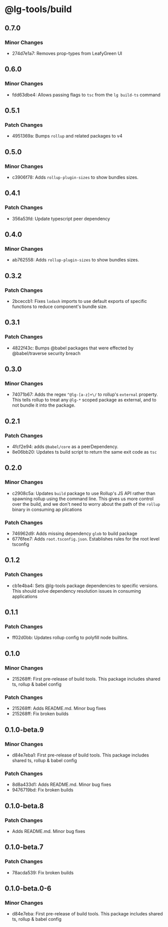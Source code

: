 # @lg-tools/build

## 0.7.0

### Minor Changes

- 274d7e1a7: Removes prop-types from LeafyGreen UI

## 0.6.0

### Minor Changes

- fdd63dbe4: Allows passing flags to `tsc` from the `lg build-ts` command

## 0.5.1

### Patch Changes

- 4951369a: Bumps `rollup` and related packages to v4

## 0.5.0

### Minor Changes

- c3906f78: Adds `rollup-plugin-sizes` to show bundles sizes.

## 0.4.1

### Patch Changes

- 356a53fd: Update typescript peer dependency

## 0.4.0

### Minor Changes

- ab762558: Adds `rollup-plugin-sizes` to show bundles sizes.

## 0.3.2

### Patch Changes

- 2bceccb1: Fixes `lodash` imports to use default exports of specific functions to reduce component's bundle size.

## 0.3.1

### Patch Changes

- 4822f43c: Bumps @babel packages that were effected by @babel/traverse security breach

## 0.3.0

### Minor Changes

- 74071b67: Adds the regex `^@lg-[a-z]+\/` to rollup's `external` property. This tells rollup to treat any `@lg-*` scoped package as external, and to not bundle it into the package.

## 0.2.1

### Patch Changes

- 4fcf2e94: adds `@babel/core` as a peerDependency.
- 8e06bb20: Updates ts build script to return the same exit code as `tsc`

## 0.2.0

### Minor Changes

- c2908c5a: Updates `build` package to use Rollup's JS API rather than spawning rollup using the command line. This gives us more control over the build, and we don't need to worry about the path of the `rollup` binary in consuming ap
  plications

### Patch Changes

- 746962d9: Adds missing dependency `glob` to build package
- 6776fee7: Adds `root.tsconfig.json`. Establishes rules for the root level tsconfig

## 0.1.2

### Patch Changes

- cb1e4ba4: Sets @lg-tools package dependencies to specific versions.
  This should solve dependency resolution issues in consuming applications

## 0.1.1

### Patch Changes

- ff02d0bb: Updates rollup config to polyfill node builtins.

## 0.1.0

### Minor Changes

- 215268ff: First pre-release of build tools. This package includes shared ts, rollup & babel config

### Patch Changes

- 215268ff: Adds README.md. Minor bug fixes
- 215268ff: Fix broken builds

## 0.1.0-beta.9

### Minor Changes

- d84e7eba1: First pre-release of build tools. This package includes shared ts, rollup & babel config

### Patch Changes

- 8d8a433d1: Adds README.md. Minor bug fixes
- 9476719bd: Fix broken builds

## 0.1.0-beta.8

### Patch Changes

- Adds README.md. Minor bug fixes

## 0.1.0-beta.7

### Patch Changes

- 78acda539: Fix broken builds

## 0.1.0-beta.0-6

### Minor Changes

- d84e7eba: First pre-release of build tools. This package includes shared ts, rollup & babel config
